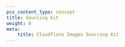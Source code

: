 ```yaml
---
pcx_content_type: concept
title: Sourcing kit
weight: 8
meta:
	title: Cloudflare Images Sourcing Kit
---
```

